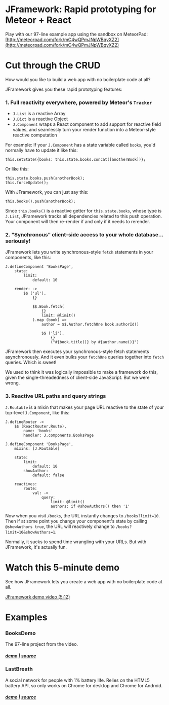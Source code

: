 # JFramework: Rapid prototyping for Meteor + React

Play with our 97-line example app using the sandbox on MeteorPad: [http://meteorpad.com/fork/mC4wQPmJNpWBqvXZ2](http://meteorpad.com/fork/mC4wQPmJNpWBqvXZ2)


# Cut through the CRUD

How would you like to build a web app with no boilerplate code at all?

JFramework gives you these rapid prototyping features:

### 1. Full reactivity everywhere, powered by Meteor's `Tracker`

* `J.List` is a reactive Array
* `J.Dict` is a reactive Object
* `J.Component` wraps a React component to add support for reactive field values, and seamlessly turn your render function into a Meteor-style reactive computation

For example: If your `J.Component` has a state variable called `books`, you'd normally have to update it like this:

    this.setState({books: this.state.books.concat([anotherBook])};

Or like this:

    this.state.books.push(anotherBook);
    this.forceUpdate();

With JFramework, you can just say this:

    this.books().push(anotherBook);

Since `this.books()` is a reactive getter for `this.state.books`, whose type is `J.List`, JFramework tracks all dependencies related to this push operation. Your component will then re-render if and only if it needs to rerender.



### 2. "Synchronous" client-side access to your whole database... seriously!

JFramework lets you write synchronous-style `fetch` statements in your components, like this:

    J.defineComponent 'BooksPage',
        state:
            limit:
                default: 10

        render: ->
            $$ ('ul'),
                {}

                $$.Book.fetch(
                    {}
                    limit: @limit()
                ).map (book) =>
                    author = $$.Author.fetchOne book.authorId()

                    $$ ('li'),
                        {}
                        ("#{book.title()} by #{author.name()}")

JFramework then executes your synchronous-style fetch statements asynchronously. And it even bulks your `fetchOne` queries together into `fetch` queries. Which is sweet!

We used to think it was logically impossible to make a framework do this, given the single-threadedness of client-side JavaScript. But we were wrong.



### 3. Reactive URL paths and query strings

`J.Routable` is a mixin that makes your page URL reactive to the state of your top-level `J.Component`, like this:

    J.defineRouter ->
        $$ (ReactRouter.Route),
            name: 'books'
            handler: J.components.BooksPage

    J.defineComponent 'BooksPage',
        mixins: [J.Routable]

        state:
            limit:
                default: 10
            showAuthor:
                default: false

        reactives:
            route:
                val: ->
                    query:
                        limit: @limit()
                        authors: if @showAuthors() then '1'

Now when you visit `/books`, the URL instantly changes to `/books?limit=10`. Then if at some point you change your component's state by calling `@showAuthors true`, the URL will reactively change to `/books?limit=10&showAuthors=1`.

Normally, it sucks to spend time wrangling with your URLs. But with JFramework, it's actually fun.


# Watch this 5-minute demo

See how JFramework lets you create a web app with no boilerplate code at all.

[JFramework demo video (5:12)](https://www.youtube.com/watch?v=g-zCt8DPs3E)


# Examples
### BooksDemo

The 97-line project from the video.

##### [demo](http://booksdemo.meteor.com/books) | [source](https://github.com/quixey/jframework/tree/master/examples/booksdemo)


### LastBreath

A social network for people with 1% battery life. Relies on the HTML5 battery API, so only works on Chrome for desktop and Chrome for Android.

##### [demo](http://lastbreath.meteor.com) | [source](https://github.com/quixey/jframework/tree/master/examples/lastbreath)